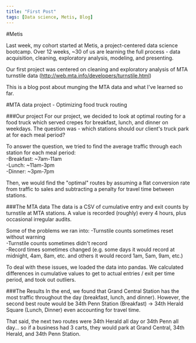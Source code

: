 ```yaml
---
title: "First Post"
tags: [Data science, Metis, Blog]
---
```

  
#Metis  
  
Last week, my cohort started at Metis, a project-centered data science bootcamp. Over 12 weeks, ~30 of us are learning the full process - data acquisition, cleaning, exploratory analysis, modeling, and presenting.  
  
Our first project was centered on cleaning and exploratory analysis of MTA turnstile data (http://web.mta.info/developers/turnstile.html)

This is a blog post about munging the MTA data and what I've learned so far.

#MTA data project - Optimizing food truck routing

###Our project
For our project, we decided to look at optimal routing for a food truck which served crepes for breakfast, lunch, and dinner on weekdays. The question was - which stations should our client's truck park at for each meal period?

To answer the question, we tried to find the average traffic through each station for each meal period:  
-Breakfast: ~7am-11am  
-Lunch: ~11am-3pm  
-Dinner: ~3pm-7pm  

Then, we would find the "optimal" routes by assuming a flat conversion rate from traffic to sales and subtracting a penalty for travel time between stations.

###The MTA data
The data is a CSV of cumulative entry and exit counts by turnstile at MTA stations. A value is recorded (roughly) every 4 hours, plus occasional irregular audits. 

Some of the problems we ran into:
-Turnstile counts sometimes reset without warning  
-Turnstile counts sometimes didn't record  
-Record times sometimes changed (e.g. some days it would record at midnight, 4am, 8am, etc. and others it would record 1am, 5am, 9am, etc.)  

To deal with these issues, we loaded the data into pandas. We calculated differences in cumulative values to get to actual entries / exit per time period, and took out outliers.

###The Results
In the end, we found that Grand Central Station has the most traffic throughout the day (breakfast, lunch, and dinner). However, the second best route would be 34th Penn Station (Breakfast) -> 34th Herald Square (Lunch, Dinner) even accounting for travel time.  

That said, the next two routes were 34th Herald all day or 34th Penn all day... so if a business had 3 carts, they would park at Grand Central, 34th Herald, and 34th Penn Station.
